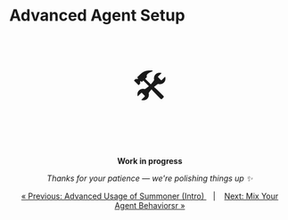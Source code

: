 #  Advanced Agent Setup


<p align="center" style="font-size: 64px;">🛠️</p>
<p align="center">
  <strong>Work in progress</strong>
</p>
<p align="center">
  <em>Thanks for your patience — we're polishing things up ✨</em>
</p>


<!-- Covers client (core) and agent (post-Aurora)

Aurora:
  - handshake
  - keyed-and-sequenced receive handlers -->

<p align="center">
  <a href="index.md">&laquo; Previous: Advanced Usage of Summoner (Intro) </a> &nbsp;&nbsp;&nbsp;|&nbsp;&nbsp;&nbsp; <a href="merge.md">Next: Mix Your Agent Behaviorsr &raquo;</a>
</p>